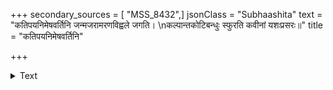 +++
secondary_sources = [ "MSS_8432",]
jsonClass = "Subhaashita"
text = "कतिपयनिमेषवर्तिनि जन्मजरामरणविह्वले जगति।  \nकल्पान्तकोटिबन्धुः स्फुरति कवीनां यशःप्रसरः॥"
title = "कतिपयनिमेषवर्तिनि"

+++

<details><summary>Text</summary>

कतिपयनिमेषवर्तिनि जन्मजरामरणविह्वले जगति।  
कल्पान्तकोटिबन्धुः स्फुरति कवीनां यशःप्रसरः॥
</details>
